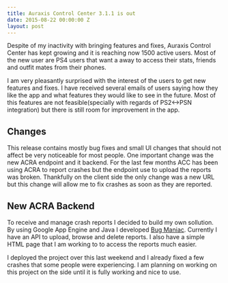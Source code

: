 ```yaml
---
title: Auraxis Control Center 3.1.1 is out
date: 2015-08-22 00:00:00 Z
layout: post
---
```


Despite of my inactivity with bringing features and fixes, Auraxis Control Center has kept growing and it is reaching now 1500 active users. Most of the new user are PS4 users that want a away to access their stats, friends and outfit mates from their phones.

I am very pleasantly surprised with the interest of the users to get new features and fixes. I have received several emails of users saying how they like the app and what features they would like to see in the future. Most of this features are not feasible(specially with regards of PS2<->PSN integration) but there is still room for improvement in the app.


Changes
-----------
This release contains mostly bug fixes and small UI changes that should not affect be very noticeable for most people. One important change was the new ACRA endpoint and it backend. For the last few months ACC has been using ACRA to report crashes but the endpoint use to upload the reports was broken. Thankfully on the client side the only change was a new URL but this change will allow me to fix crashes as soon as they are reported.


New ACRA Backend
-----------------------
To receive and manage crash reports I decided to build my own sollution. By using Google App Engine and Java I developed [Bug Maniac](https://github.com/cesarramirez/BugManiac). Currently I have an API to upload, browse and delete reports. I also have a simple HTML page that I am working to to access the reports much easier.

I deployed the project over this last weekend and I already fixed a few crashes that some people were experiencing. I am planning on working on this project on the side until it is fully working and nice to use.
